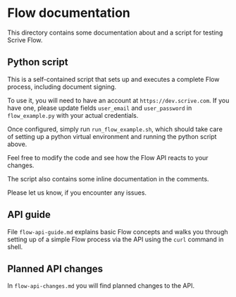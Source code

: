 # Flow documentation

This directory contains some documentation about and a script for testing Scrive Flow.

## Python script

This is a self-contained script that sets up and executes a complete Flow process, including
document signing.

To use it, you will need to have an account at `https://dev.scrive.com`.
If you have one, please update fields `user_email` and `user_password` in `flow_example.py`
with your actual credentials.

Once configured, simply run `run_flow_example.sh`, which should take care of setting up a python
virtual environment and running the python script above.

Feel free to modify the code and see how the Flow API reacts to your changes.

The script also contains some inline documentation in the comments.

Please let us know, if you encounter any issues.

## API guide

File `flow-api-guide.md` explains basic Flow concepts and walks you through
setting up of a simple Flow process via the API using the `curl` command in shell.

## Planned API changes

In `flow-api-changes.md` you will find planned changes to the API.
